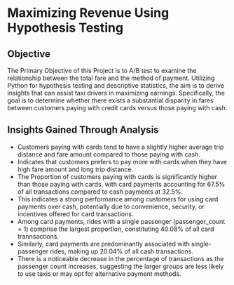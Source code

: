 # Maximizing Revenue Using Hypothesis Testing

## Objective

The Primary Objective of  this Project is to A/B test to examine the relationship between the total fare and the method of payment. Utilizing Python for hypothesis testing and descriptive statistics, the aim is to derive insights that can assist taxi drivers in maximizing earnings. Specifically, the goal is to determine whether there exists a substantial disparity in fares between customers paying with credit cards versus those paying with cash.

## Insights Gained Through Analysis

+ Customers paying with cards tend to have a slightly higher average trip distance and fare amount compared to those paying with cash.
+ Indicates that customers prefers to pay more with cards when they have high fare amount and long trip distance.
+ The Proportion of customers paying with cards is significantly higher than those paying with cards, with card payments accounting for 67.5% of all transactions compared to cash payments at 32.5%.
+ This indicates a strong performance among customers for using card payments over cash, potentially due to convenience, security, or incentives offered for card transactions.
+ Among card payments, rides with a single passenger (passenger_count = 1) comprise the largest proportion, constituting 40.08% of all card trannsactions.
+ Similarly, card payments are predominantly associated with single-passenger rides, making up 20.04% of all cash transactions.
+  There is a noticeable decrease in the percentage of transactions as the passenger count increases, suggesting the larger groups are less likely to use taxis or may opt for alternative payment methods. 





 
